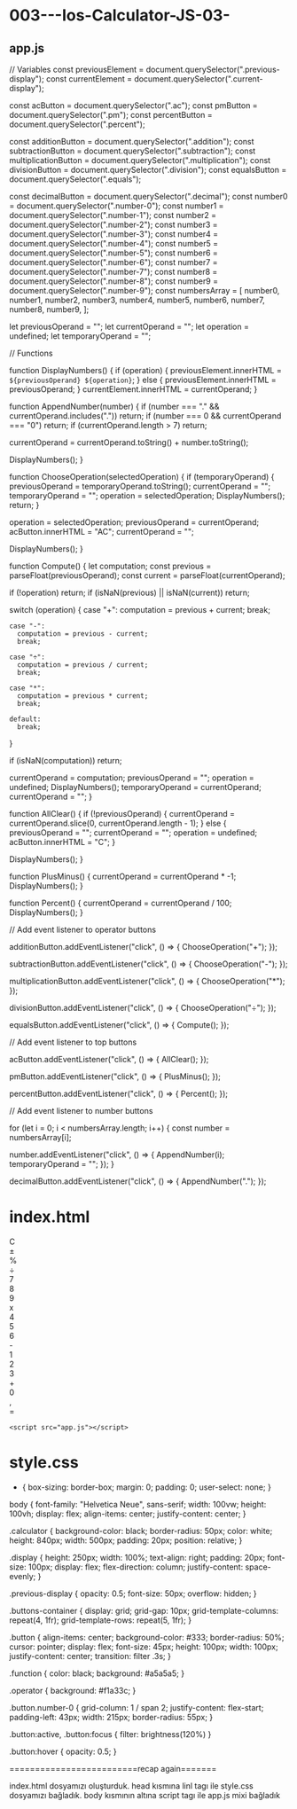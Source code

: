 # 003---Ios-Calculator-JS-03-
## app.js
// Variables
const previousElement = document.querySelector(".previous-display");
const currentElement = document.querySelector(".current-display");

const acButton = document.querySelector(".ac");
const pmButton = document.querySelector(".pm");
const percentButton = document.querySelector(".percent");

const additionButton = document.querySelector(".addition");
const subtractionButton = document.querySelector(".subtraction");
const multiplicationButton = document.querySelector(".multiplication");
const divisionButton = document.querySelector(".division");
const equalsButton = document.querySelector(".equals");

const decimalButton = document.querySelector(".decimal");
const number0 = document.querySelector(".number-0");
const number1 = document.querySelector(".number-1");
const number2 = document.querySelector(".number-2");
const number3 = document.querySelector(".number-3");
const number4 = document.querySelector(".number-4");
const number5 = document.querySelector(".number-5");
const number6 = document.querySelector(".number-6");
const number7 = document.querySelector(".number-7");
const number8 = document.querySelector(".number-8");
const number9 = document.querySelector(".number-9");
const numbersArray = [
  number0,
  number1,
  number2,
  number3,
  number4,
  number5,
  number6,
  number7,
  number8,
  number9,
];

let previousOperand = "";
let currentOperand = "";
let operation = undefined;
let temporaryOperand = "";

// Functions

function DisplayNumbers() {
  if (operation) {
    previousElement.innerHTML = `${previousOperand} ${operation}`;
  } else {
    previousElement.innerHTML = previousOperand;
  }
  currentElement.innerHTML = currentOperand;
}

function AppendNumber(number) {
  if (number === "." && currentOperand.includes(".")) return;
  if (number === 0 && currentOperand === "0") return;
  if (currentOperand.length > 7) return;

  currentOperand = currentOperand.toString() + number.toString();

  DisplayNumbers();
}

function ChooseOperation(selectedOperation) {
  if (temporaryOperand) {
    previousOperand = temporaryOperand.toString();
    currentOperand = "";
    temporaryOperand = "";
    operation = selectedOperation;
    DisplayNumbers();
    return;
  }
  
  operation = selectedOperation;
  previousOperand = currentOperand;
  acButton.innerHTML = "AC";
  currentOperand = "";

  DisplayNumbers();
}

function Compute() {
  let computation;
  const previous = parseFloat(previousOperand);
  const current = parseFloat(currentOperand);

  if (!operation) return;
  if (isNaN(previous) || isNaN(current)) return;

  switch (operation) {
    case "+":
      computation = previous + current;
      break;

    case "-":
      computation = previous - current;
      break;

    case "÷":
      computation = previous / current;
      break;

    case "*":
      computation = previous * current;
      break;

    default:
      break;
  }

  if (isNaN(computation)) return;

  currentOperand = computation;
  previousOperand = "";
  operation = undefined;
  DisplayNumbers();
  temporaryOperand = currentOperand;
  currentOperand = "";
}

function AllClear() {
  if (!previousOperand) {
    currentOperand = currentOperand.slice(0, currentOperand.length - 1);
  } else {
    previousOperand = "";
    currentOperand = "";
    operation = undefined;
    acButton.innerHTML = "C";
  }

  DisplayNumbers();
}

function PlusMinus() {
  currentOperand = currentOperand * -1;
  DisplayNumbers();
}

function Percent() {
  currentOperand = currentOperand / 100;
  DisplayNumbers();
}

// Add event listener to operator buttons

additionButton.addEventListener("click", () => {
  ChooseOperation("+");
});

subtractionButton.addEventListener("click", () => {
  ChooseOperation("-");
});

multiplicationButton.addEventListener("click", () => {
  ChooseOperation("*");
});

divisionButton.addEventListener("click", () => {
  ChooseOperation("÷");
});

equalsButton.addEventListener("click", () => {
  Compute();
});

// Add event listener to top buttons

acButton.addEventListener("click", () => {
  AllClear();
});

pmButton.addEventListener("click", () => {
  PlusMinus();
});

percentButton.addEventListener("click", () => {
  Percent();
});

// Add event listener to number buttons

for (let i = 0; i < numbersArray.length; i++) {
  const number = numbersArray[i];

  number.addEventListener("click", () => {
    AppendNumber(i);
    temporaryOperand = "";
  });
}

decimalButton.addEventListener("click", () => {
  AppendNumber(".");
});

# index.html
<!DOCTYPE html>
<html lang="en">
  <head>
    <meta charset="UTF-8" />
    <meta
      name="viewport"
      content="width=device-width, user-scalable=no, initial-scale=1.0, maximum-scale=1.0, minimum-scale=1.0"
    />
    <title>IOS Calculator</title>
    <link rel="stylesheet" href="style.css" />
  </head>
  <body>
    <div class="calculator">
      <div class="display">
        <div class="previous-display"></div>
        <div class="current-display"></div>
      </div>
      <div class="buttons-container">
        <div class="button function ac">C</div>
        <div class="button function pm">±</div>
        <div class="button function percent">%</div>
        <div class="button operator division">÷</div>
        <div class="button number-7">7</div>
        <div class="button number-8">8</div>
        <div class="button number-9">9</div>
        <div class="button operator multiplication">x</div>
        <div class="button number-4">4</div>
        <div class="button number-5">5</div>
        <div class="button number-6">6</div>
        <div class="button operator subtraction">-</div>
        <div class="button number-1">1</div>
        <div class="button number-2">2</div>
        <div class="button number-3">3</div>
        <div class="button operator addition">+</div>
        <div class="button number-0">0</div>
        <div class="button decimal">,</div>
        <div class="button operator equals">=</div>
      </div>
    </div>

    <script src="app.js"></script>
  </body>
</html>

# style.css

* {
  box-sizing: border-box;
  margin: 0;
  padding: 0;
  user-select: none;
}

body {
  font-family: "Helvetica Neue", sans-serif;
  width: 100vw;
  height: 100vh;
  display: flex;
  align-items: center;
  justify-content: center;
}

.calculator {
  background-color: black;
  border-radius: 50px;
  color: white;
  height: 840px;
  width: 500px;
  padding: 20px;
  position: relative;
}

.display {
  height: 250px;
  width: 100%;
  text-align: right;
  padding: 20px;
  font-size: 100px;
  display: flex;
  flex-direction: column;
  justify-content: space-evenly;
}

.previous-display {
  opacity: 0.5;
  font-size: 50px;
  overflow: hidden;
}

.buttons-container {
  display: grid;
  grid-gap: 10px;
  grid-template-columns: repeat(4, 1fr);
  grid-template-rows: repeat(5, 1fr);
}

.button {
  align-items: center;
  background-color: #333;
  border-radius: 50%;
  cursor: pointer;
  display: flex;
  font-size: 45px;
  height: 100px;
  width: 100px;
  justify-content: center;
  transition: filter .3s;
}

.function {
  color: black;
  background: #a5a5a5;
}

.operator {
  background: #f1a33c;
}

.button.number-0 {
  grid-column: 1 / span 2;
  justify-content: flex-start;
  padding-left: 43px;
  width: 215px;
  border-radius: 55px;
}

.button:active,
.button:focus {
  filter: brightness(120%)
}

.button:hover {
  opacity: 0.5;
}


=========================recap again=======

index.html dosyamızı oluşturduk. head kısmına linl tagı ile style.css dosyamızı bağladık. body kısmının altına script tagı ile app.js mixi bağladık

